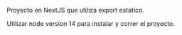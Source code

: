 Proyecto en NextJS que utiliza export estatico.

Utilizar node version 14 para instalar y correr el proyecto.
